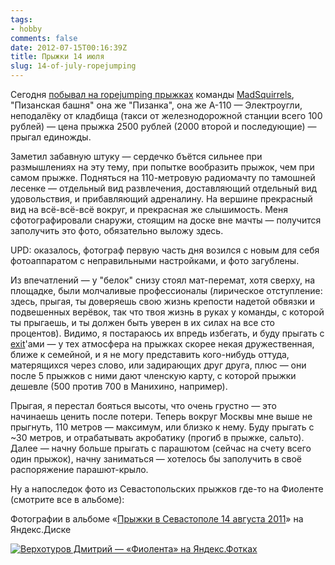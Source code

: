 ```yaml
---
tags:
- hobby
comments: false
date: 2012-07-15T00:16:39Z
title: Прыжки 14 июля
slug: 14-of-july-ropejumping
---
```


Сегодня [побывал на ropejumping прыжках](https://vk.com/event40769375) команды [MadSquirrels](http://mad-squirrels.com/), "Пизанская башня" она же "Пизанка", она же А-110 — Электроугли, неподалёку от кладбища (такси от железнодорожной станции всего 100 рублей) — цена прыжка 2500 рублей (2000 второй и последующие) — прыгал единожды.

<!--more-->

Заметил забавную штуку — сердечко бъётся сильнее при размышлениях на эту тему, при попытке вообразить прыжок, чем при самом прыжке. Подняться на 110-метровую радиомачту по тамошней лесенке — отдельный вид развлечения, доставляющий отдельный вид удовольствия, и прибавляющий адреналину. На вершине прекрасный вид на всё-всё-всё вокруг, и прекрасная же слышимость.
Меня сфотографировали снаружи, стоящим на доске вне мачты — получится заполучить это фото, обязательно выложу здесь.

UPD: оказалось, фотограф первую часть дня возился с новым для себя фотоаппаратом с неправильными настройками, и фото загублены.

Из впечатлений — у "белок" снизу стоял мат-перемат, хотя сверху, на площадке, были молчаливые профессионалы (лирическое отступление: здесь, прыгая, ты доверяешь свою жизнь крепости надетой обвязки и подвешенных верёвок, так что твоя жизнь в руках у команды, с которой ты прыгаешь, и ты должен быть уверен в их силах на все сто процентов). Видимо, я постараюсь их впредь избегать, и буду прыгать с [exit](https://vk.com/club451415)'ами — у тех атмосфера на прыжках скорее некая дружественная, ближе к семейной, и я не могу представить кого-нибудь оттуда, матерящихся через слово, или задирающих друг друга, плюс — они после 5 прыжков с ними дают членскую карту, с которой прыжки дешевле (500 против 700 в Манихино, например).

Прыгая, я перестал бояться высоты, что очень грустно — это начинаешь ценить после потери. Теперь вокруг Москвы мне выше не прыгнуть, 110 метров — максимум, или близко к нему. Буду прыгать с ~30 метров, и отрабатывать акробатику (прогиб в прыжке, сальто). Далее — начну больше прыгать с парашютом (сейчас на счету всего один прыжок), начну заниматься — хотелось бы заполучить в своё распоряжение парашют-крыло.

Ну а напоследок фото из Севастопольских прыжков где-то на Фиоленте (смотрите все в альбоме):

Фотографии в альбоме «[Прыжки в Севастополе 14 августа 2011](https://yadi.sk/a/NR85iqmf3UGb3j)» на Яндекс.Диске

[![Верхотуров Дмитрий  — «Фиолента» на Яндекс.Фотках](/images/posts/fiolenta.jpg#center)](https://yadi.sk/a/NR85iqmf3UGb3j/5acc636921dc5f37feb9d295)
